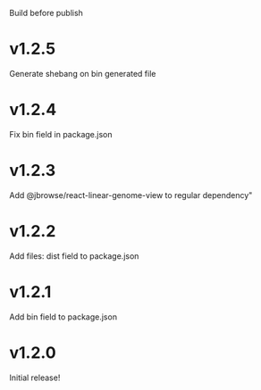 Build before publish

# v1.2.5

Generate shebang on bin generated file

# v1.2.4

Fix bin field in package.json

# v1.2.3

Add @jbrowse/react-linear-genome-view to regular dependency"

# v1.2.2

Add files: dist field to package.json

# v1.2.1

Add bin field to package.json

# v1.2.0

Initial release!
